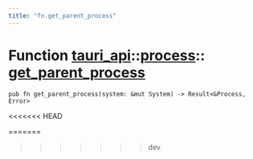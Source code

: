 ```yaml
---
title: "fn.get_parent_process"
---
```


# Function [tauri_api](/docs/api/rust/tauri_api/../index.html)::​[process](/docs/api/rust/tauri_api/index.html)::​[get_parent_process](/docs/api/rust/tauri_api/)

    pub fn get_parent_process(system: &mut System) -> Result<&Process, Error>
<<<<<<< HEAD
      
=======
>>>>>>> dev
